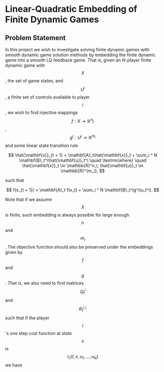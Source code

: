 # Linear-Quadratic Embedding of Finite Dynamic Games #
## Problem Statement ##
<link rel="stylesheet" href="https://cdn.jsdelivr.net/npm/katex@0.10.2/dist/katex.min.css" integrity="sha384-yFRtMMDnQtDRO8rLpMIKrtPCD5jdktao2TV19YiZYWMDkUR5GQZR/NOVTdquEx1j" crossorigin="anonymous">
<script defer src="https://cdn.jsdelivr.net/npm/katex@0.10.2/dist/katex.min.js" integrity="sha384-9Nhn55MVVN0/4OFx7EE5kpFBPsEMZxKTCnA+4fqDmg12eCTqGi6+BB2LjY8brQxJ" crossorigin="anonymous"></script>
<script defer src="https://cdn.jsdelivr.net/npm/katex@0.10.2/dist/contrib/auto-render.min.js" integrity="sha384-kWPLUVMOks5AQFrykwIup5lo0m3iMkkHrD0uJ4H5cjeGihAutqP0yW0J6dpFiVkI" crossorigin="anonymous" onload="renderMathInElement(document.body);"></script>

In this project we wish to investigate solving finite dynamic games with smooth dynamic game solution methods by embedding the finite dynamic game into a smooth LQ feedback game. That is, given an $N$-player finite dynamic game with $$X$$, the set of game states, and $$U^i$$, a finite set of controls available to player $$i$$, we wish to find injective mappings $$f: X \rightarrow \mathbb{R}^n)$$, $$g^i: U^i \rightarrow \mathbb{R}^{m_i}$$ and some linear state transition rule

$$
    \hat{\mathbf{x}}_{t + 1} = \mathbf{A}_t\hat{\mathbf{x}}_t + \sum_i ^ N \mathbf{B}_t^i\hat{\mathbf{u}}_t^i \quad \textrm{where} \quad \hat{\mathbf{x}}_t \in \mathbb{R}^n,\; \hat{\mathbf{u}}_t \in \mathbb{R}^{m_i},
$$

such that

$$
    f(x_{t + 1}) = \mathbf{A}_t f(x_t) + \sum_i ^ N \mathbf{B}_t^ig^i(u_t^i).
$$

Note that if we assume $$X$$ is finite, such embedding is always possible for large enough $$n$$ and $$m_i$$. The objective function should also be preserved under the embeddings given by $$f$$ and $$g$$. That is, we also need to find matrices $$Q^i_t$$ and $$R^{i,j}_t$$ such that if the player $$i$$'s one step cost function at state $$x$$ is $$c_i(t, x, u_1, \dots, u_N)$$ we have
